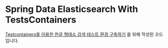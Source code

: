 # Spring Data Elasticsearch With TestsContainers

[Testcontainers를 이용한 한글 형태소 검색 테스트 환경 구축하기](https://veluxer62.github.io/tutorials/spring-data-elasticsearch-test-with-test-container) 를 위해 작성된 코드입니다.
